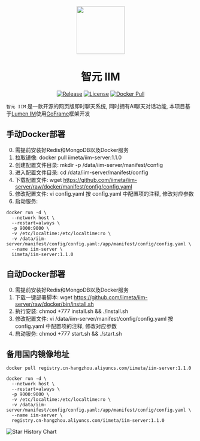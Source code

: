 <div align=center>

<img src="https://iim.ai/public/images/logo.png?t=2023112623" width="128"/>

# 智元 IIM

[![Release](https://img.shields.io/github/v/release/iimeta/iim-server?color=blue)](https://github.com/iimeta/iim-server/releases)
[![License](https://img.shields.io/static/v1?label=license&message=MIT&color=green)](https://github.com/iimeta/iim-server/blob/main/LICENSE)
[![Docker Pull](https://img.shields.io/docker/pulls/iimeta/iim-server?color=brightgreen)](https://hub.docker.com/r/iimeta/iim-server)

</div>

`智元 IIM` 是一款开源的网页版即时聊天系统, 同时拥有AI聊天对话功能, 本项目基于[Lumen IM](https://github.com/gzydong/go-chat)使用[GoFrame](https://github.com/gogf/gf)框架开发

## 手动Docker部署
0. 需提前安装好Redis和MongoDB以及Docker服务
1. 拉取镜像: docker pull iimeta/iim-server:1.1.0
2. 创建配置文件目录: mkdir -p /data/iim-server/manifest/config
5. 进入配置文件目录: cd /data/iim-server/manifest/config
6. 下载配置文件: wget https://github.com/iimeta/iim-server/raw/docker/manifest/config/config.yaml
7. 修改配置文件: vi config.yaml 按 config.yaml 中配置项的注释, 修改对应参数
8. 启动服务: 
```shell
docker run -d \
  --network host \
  --restart=always \
  -p 9000:9000 \
  -v /etc/localtime:/etc/localtime:ro \
  -v /data/iim-server/manifest/config/config.yaml:/app/manifest/config/config.yaml \
  --name iim-server \
  iimeta/iim-server:1.1.0
```

## 自动Docker部署
0. 需提前安装好Redis和MongoDB以及Docker服务
1. 下载一键部署脚本: wget https://github.com/iimeta/iim-server/raw/docker/bin/install.sh
2. 执行安装: chmod +777 install.sh && ./install.sh
3. 修改配置文件: vi /data/iim-server/manifest/config/config.yaml 按 config.yaml 中配置项的注释, 修改对应参数
4. 启动服务: chmod +777 start.sh && ./start.sh

## 备用国内镜像地址
```shell
docker pull registry.cn-hangzhou.aliyuncs.com/iimeta/iim-server:1.1.0
```
```shell
docker run -d \
  --network host \
  --restart=always \
  -p 9000:9000 \
  -v /etc/localtime:/etc/localtime:ro \
  -v /data/iim-server/manifest/config/config.yaml:/app/manifest/config/config.yaml \
  --name iim-server \
  registry.cn-hangzhou.aliyuncs.com/iimeta/iim-server:1.1.0
```


![Star History Chart](https://api.star-history.com/svg?repos=iimeta/iim-server&type=Date)
